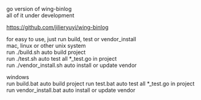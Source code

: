 go version of wing-binlog    
all of it under development    

https://github.com/jilieryuyi/wing-binlog

for easy to use, just run build, test or vendor_install    
mac, linux or other unix system    
run ./build.sh auto build project   
run ./test.sh auto test all *_test.go in project    
run ./vendor_install.sh auto install or update vendor      
        
windows     
run build.bat auto build project 
run test.bat auto test all *_test.go in project     
run vendor_install.bat auto install or update vendor     